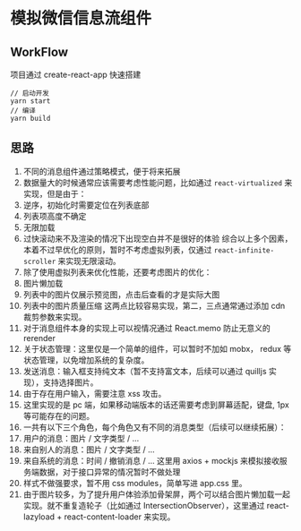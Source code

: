 # 模拟微信信息流组件

## WorkFlow
项目通过 create-react-app 快速搭建
```
// 启动开发
yarn start
// 编译
yarn build
```

## 思路

1. 不同的消息组件通过策略模式，便于将来拓展
2. 数据量大的时候通常应该需要考虑性能问题，比如通过 `react-virtualized` 来实现，但是由于：
  1. 逆序，初始化时需要定位在列表底部
  2. 列表项高度不确定
  3. 无限加载
  4. 过快滚动来不及渲染的情况下出现空白并不是很好的体验
  综合以上多个因素，本着不过早优化的原则，暂时不考虑虚拟列表，仅通过 `react-infinite-scroller` 来实现无限滚动。
3. 除了使用虚拟列表来优化性能，还要考虑图片的优化：
  1. 图片懒加载
  2. 列表中的图片仅展示预览图，点击后查看的才是实际大图
  3. 列表中的图片质量压缩
  这两点比较容易实现，第二，三点通常通过添加 cdn 裁剪参数来实现。
4. 对于消息组件本身的实现上可以视情况通过 React.memo 防止无意义的 rerender
5. 关于状态管理：这里仅是一个简单的组件，可以暂时不加如 mobx， redux 等状态管理，以免增加系统的复杂度。
6. 发送消息：输入框支持纯文本（暂不支持富文本，后续可以通过 quilljs 实现），支持选择图片。
7. 由于存在用户输入，需要注意 xss 攻击。
8. 这里实现的是 pc 端，如果移动端版本的话还需要考虑到屏幕适配，键盘, 1px等可能存在的问题。
9. 一共有以下三个角色，每个角色又有不同的消息类型（后续可以继续拓展）：
  1. 用户的消息：图片 / 文字类型 / ...
  2. 来自别人的消息：图片 / 文字类型 / ...
  3. 来自系统的消息：时间 / 撤销消息 / ...
  这里用 axios + mockjs 来模拟接收服务端数据，对于接口异常的情况暂时不做处理
10. 样式不做强要求，暂不用 css modules，简单写进 app.css 里。
11. 由于图片较多，为了提升用户体验添加骨架屏，两个可以结合图片懒加载一起实现。就不重复造轮子（比如通过 IntersectionObserver），这里通过 react-lazyload + react-content-loader 来实现。
